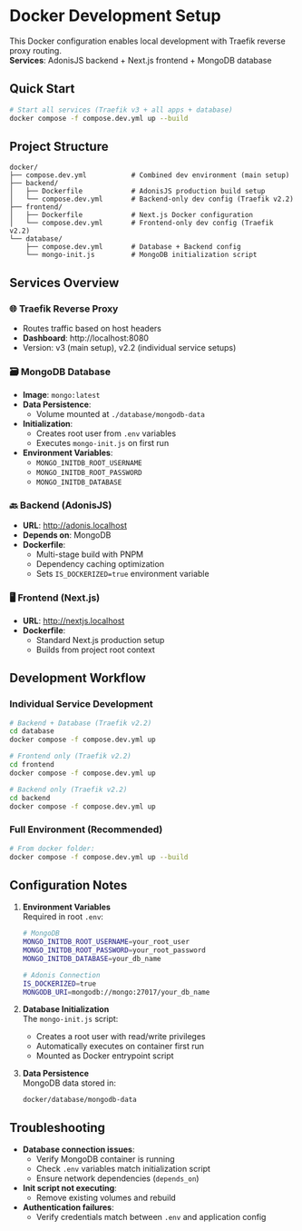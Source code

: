 # Docker Development Setup

This Docker configuration enables local development with Traefik reverse proxy routing.  
**Services**: AdonisJS backend + Next.js frontend + MongoDB database

## Quick Start

```bash
# Start all services (Traefik v3 + all apps + database)
docker compose -f compose.dev.yml up --build
```

## Project Structure

```
docker/
├── compose.dev.yml           # Combined dev environment (main setup)
├── backend/
│   ├── Dockerfile            # AdonisJS production build setup
│   └── compose.dev.yml       # Backend-only dev config (Traefik v2.2)
├── frontend/
│   ├── Dockerfile            # Next.js Docker configuration
│   └── compose.dev.yml       # Frontend-only dev config (Traefik v2.2)
└── database/
    ├── compose.dev.yml       # Database + Backend config
    └── mongo-init.js         # MongoDB initialization script
```

## Services Overview

### 🌐 Traefik Reverse Proxy
- Routes traffic based on host headers
- **Dashboard**: http://localhost:8080
- Version: v3 (main setup), v2.2 (individual service setups)

### 🗃️ MongoDB Database
- **Image**: `mongo:latest`
- **Data Persistence**: 
  - Volume mounted at `./database/mongodb-data`
- **Initialization**:
  - Creates root user from `.env` variables
  - Executes `mongo-init.js` on first run
- **Environment Variables**:
  - `MONGO_INITDB_ROOT_USERNAME`
  - `MONGO_INITDB_ROOT_PASSWORD` 
  - `MONGO_INITDB_DATABASE`

### 🔙 Backend (AdonisJS)
- **URL**: http://adonis.localhost
- **Depends on**: MongoDB
- **Dockerfile**:
  - Multi-stage build with PNPM
  - Dependency caching optimization
  - Sets `IS_DOCKERIZED=true` environment variable

### 🖥 Frontend (Next.js)
- **URL**: http://nextjs.localhost
- **Dockerfile**:
  - Standard Next.js production setup
  - Builds from project root context

## Development Workflow

### Individual Service Development
```bash
# Backend + Database (Traefik v2.2)
cd database
docker compose -f compose.dev.yml up

# Frontend only (Traefik v2.2)
cd frontend
docker compose -f compose.dev.yml up

# Backend only (Traefik v2.2)
cd backend
docker compose -f compose.dev.yml up
```

### Full Environment (Recommended)
```bash
# From docker folder:
docker compose -f compose.dev.yml up --build
```

## Configuration Notes

1. **Environment Variables**  
   Required in root `.env`:
   ```bash
   # MongoDB
   MONGO_INITDB_ROOT_USERNAME=your_root_user
   MONGO_INITDB_ROOT_PASSWORD=your_root_password
   MONGO_INITDB_DATABASE=your_db_name
   
   # Adonis Connection
   IS_DOCKERIZED=true
   MONGODB_URI=mongodb://mongo:27017/your_db_name
   ```

2. **Database Initialization**  
   The `mongo-init.js` script:
   - Creates a root user with read/write privileges
   - Automatically executes on container first run
   - Mounted as Docker entrypoint script

3. **Data Persistence**  
   MongoDB data stored in:
   ```
   docker/database/mongodb-data
   ```

## Troubleshooting
- **Database connection issues**:
  - Verify MongoDB container is running
  - Check `.env` variables match initialization script
  - Ensure network dependencies (`depends_on`)
- **Init script not executing**:
  - Remove existing volumes and rebuild
- **Authentication failures**:
  - Verify credentials match between `.env` and application config
